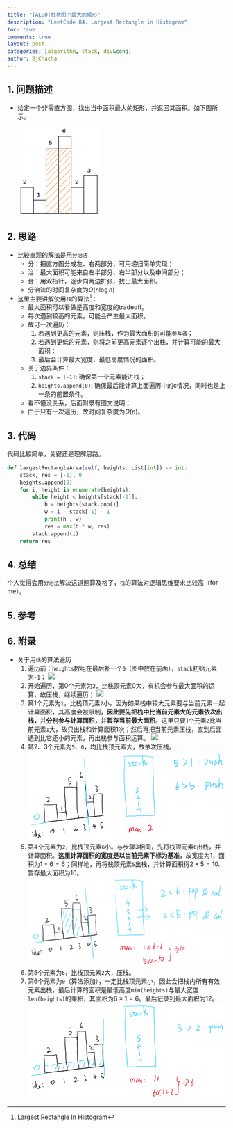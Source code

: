 ```yaml
---
title: "[ALGO]柱状图中最大的矩形"
description: "LeetCode 84. Largest Rectangle in Histogram"
toc: true
comments: true
layout: post
categories: [algorithm, stack, div&conq]
author: BjChacha
---
```


## 1. 问题描述

- 给定一个非零直方图，找出当中面积最大的矩形，并返回其面积。如下图所示。

    ![](/images/posts/2020-11-10-algorithm-largest-rectangle-in-histogram/histogram_area.png "The largest rectangle is shown in the shaded area, which has area = 10 unit.")

## 2. 思路

- 比较直观的解法是用`分治法`
  - 分：把直方图分成左、右两部分，可用递归简单实现；
  - 治：最大面积可能来自左半部分、右半部分以及中间部分；
  - 合：用双指针，逐步向两边扩张，找出最大面积。
  - 分治法的时间复杂度为$O(n\log{n})$
- 这里主要讲解使用`栈`的算法[^1]：
  - 最大面积可以看做是高度和宽度的tradeoff。
  - 每次遇到较高的元素，可能会产生最大面积。
  - 故可一次遍历：
    1. 若遇到更高的元素，则压栈，作为最大面积的可能`参与者`；
    2. 若遇到更低的元素，则将之前更高元素逐个出栈，并计算可能的最大面积；
    3. 最后会计算最大宽度、最低高度情况的面积。
  - 关于边界条件：
    1. `stack = [-1]`: 确保第一个元素能进栈；
    2. `heights.append(0)`: 确保最后能计算上面遍历中的c情况，同时也是上一条的前置条件。
  - 看不懂没关系，后面附录有图文说明；
  - 由于只有一次遍历，故时间复杂度为$O(n)$。

## 3. 代码

代码比较简单，关键还是理解思路。
```python
def largestRectangleArea(self, heights: List[int]) -> int:
    stack, res = [-1], 0
    heights.append(0)
    for i, height in enumerate(heights):
        while height < heights[stack[-1]]:
            h = heights[stack.pop()]
            w = i - stack[-1] - 1
            print(h , w)
            res = max(h * w, res)
        stack.append(i)
    return res
```

## 4. 总结

个人觉得会用`分治法`解决这道题算及格了，`栈`的算法对逻辑思维要求比较高（for me）。

## 5. 参考

[^1]: [Largest Rectangle In Histogram](https://abhinandandubey.github.io/posts/2019/12/15/Largest-Rectangle-In-Histogram.html)

## 6. 附录

- 关于用`栈`的算法遍历
  1. 遍历前：`heights`数组在最后补一个`0`（图中放在前面），`stack`初始元素为`-1`；
    ![](\../images/posts/2020-11-10-algorithm-largest-rectangle-in-histogram/step_1.png)
  2. 开始遍历，第0个元素为`2`，比栈顶元素0大，有机会参与最大面积的运算，故压栈，继续遍历；
    ![](\../images/posts/2020-11-10-algorithm-largest-rectangle-in-histogram/step_2.png)
  3. 第1个元素为`1`，比栈顶元素`2`小，因为如果栈中较大元素要与当前元素一起计算面积，其高度会被限制，**因此要先把栈中比当前元素大的元素依次出栈，并分别参与计算面积，并暂存当前最大面积**。这里只要1个元素`2`比当前元素`1`大，故只出栈和计算面积1次；然后再把当前元素压栈，直到后面遇到比它还小的元素，再出栈参与面积运算。
    ![](\../images/posts/2020-11-10-algorithm-largest-rectangle-in-histogram/step_3.png)
  4. 第2、3个元素为`5`、`6`，均比栈顶元素大，故依次压栈。
    ![](../images/posts/2020-11-10-algorithm-largest-rectangle-in-histogram/step_4.png)
  5. 第4个元素为`2`，比栈顶元素`6`小。与步骤3相同，先将栈顶元素`6`出栈，并计算面积。**这里计算面积的宽度是以当前元素下标为基准**，故宽度为1，面积为$1\times6=6$；同样地，再将栈顶元素`5`出栈，并计算面积得$2\times5=10$.暂存最大面积为10。
    ![](../images/posts/2020-11-10-algorithm-largest-rectangle-in-histogram/step_5.png)
  6. 第5个元素为`6`，比栈顶元素`2`大，压栈。
  7. 第6个元素为`0`（算法添加），一定比栈顶元素小，因此会把栈内所有有效元素出栈，最后计算的面积是最低高度`min(heights)`与最大宽度`len(heights)`的乘积，其面积为$6\times1=6$。最后记录到最大面积为12。
    ![](../images/posts/2020-11-10-algorithm-largest-rectangle-in-histogram/step_6.png)